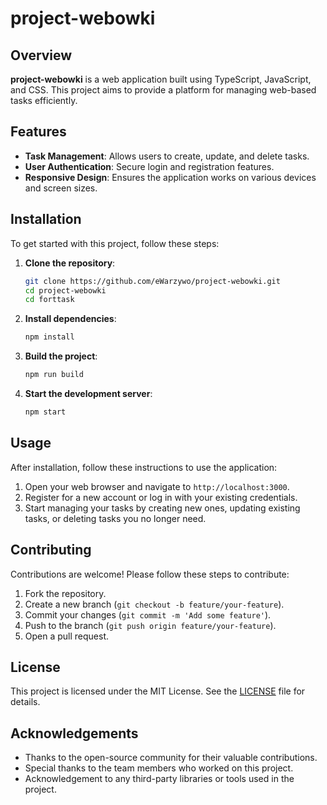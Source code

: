 # project-webowki

## Overview
**project-webowki** is a web application built using TypeScript, JavaScript, and CSS. This project aims to provide a platform for managing web-based tasks efficiently.

## Features
- **Task Management**: Allows users to create, update, and delete tasks.
- **User Authentication**: Secure login and registration features.
- **Responsive Design**: Ensures the application works on various devices and screen sizes.

## Installation
To get started with this project, follow these steps:

1. **Clone the repository**:
    ```bash
    git clone https://github.com/eWarzywo/project-webowki.git
    cd project-webowki
    cd forttask
    ```

2. **Install dependencies**:
    ```bash
    npm install
    ```

3. **Build the project**:
    ```bash
    npm run build
    ```

4. **Start the development server**:
    ```bash
    npm start
    ```

## Usage
After installation, follow these instructions to use the application:

1. Open your web browser and navigate to `http://localhost:3000`.
2. Register for a new account or log in with your existing credentials.
3. Start managing your tasks by creating new ones, updating existing tasks, or deleting tasks you no longer need.

## Contributing
Contributions are welcome! Please follow these steps to contribute:

1. Fork the repository.
2. Create a new branch (`git checkout -b feature/your-feature`).
3. Commit your changes (`git commit -m 'Add some feature'`).
4. Push to the branch (`git push origin feature/your-feature`).
5. Open a pull request.

## License
This project is licensed under the MIT License. See the [LICENSE](LICENSE) file for details.

## Acknowledgements
- Thanks to the open-source community for their valuable contributions.
- Special thanks to the team members who worked on this project.
- Acknowledgement to any third-party libraries or tools used in the project.
